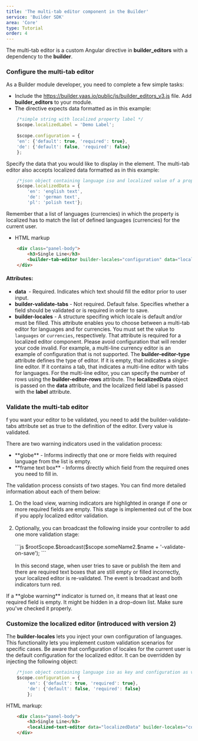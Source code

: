```yaml
---
title: 'The multi-tab editor component in the Builder'
service: 'Builder SDK'
area: 'Core'
type: Tutorial
order: 4
---
```


The multi-tab editor is a custom Angular directive in **builder_editors** with a dependency to the **builder**.

### Configure the multi-tab editor

As a Builder module developer, you need to complete a few simple tasks:

* Include the https://builder.yaas.io/public/js/builder_editors_v3.js file. Add **builder_editors** to your module.
* The directive expects data formatted as in this example:

```js
    /*simple string with localized property label */
    $scope.localizedLabel = 'Demo Label';
    
    $scope.configuration = {
    'en': {'default': true, 'required': true},
    'de': {'default': false, 'required': false}
    };

```
Specify the data that you would like to display in the element. The multi-tab editor also accepts localized data formatted as in this example:

```js
    /*json object containing language iso and localized value of a property*/
    $scope.localizedData = {
        'en': 'english text',
        'de': 'german text',
        'pl': 'polish text'};
```
Remember that a list of languages (currencies) in which the property is localized has to match the list of defined languages (currencies) for the current user.
* HTML markup
```html
    <div class="panel-body">
        <h3>Single Line</h3>
        <builder-tab-editor builder-locales="configuration" data="localizedData" ng-form="someName2" ></builder-tab-editor>
    </div>
```

#### Attributes: 

- <b>data</b> - Required. Indicates which text should fill the editor prior to user input. 
- <b>builder-validate-tabs</b> - Not required. Default false. Specifies whether a field should be validated or is required in order to save.
- <b>builder-locales</b> - A structure specifing which locale is default and/or must be filled. This attribute enables you to choose between a multi-tab editor for languages and for currencies. You must set the value to `languages` or `currencies`, respectively. That attribute is required for a localized editor component. Please avoid configuration that will render your code invalid. For example, a multi-line currency editor is an example of configuration that is not supported.
The <b>builder-editor-type</b> attribute defines the type of editor. If it is empty, that indicates a single-line editor. If it contains a tab, that indicates a multi-line editor with tabs for languages. For the multi-line editor, you can specify the number of rows using the <b>builder-editor-rows</b> attribute. The <b>localizedData</b> object is passed on the <b>data</b> attribute, and the localized field label is passed with the <b>label</b> attribute.

### Validate the multi-tab editor

f you want your editor to be validated, you need to add the builder-validate-tabs attribute set as true to the definition of the editor. Every value is validated.

There are two warning indicators used in the validation process:

<ul>
<li> **globe** - Informs indirectly that one or more fields with required language from the list is empty.</li>
<li> **frame text box** - Informs directly which field from the required ones you need to fill in.</li>
</ul>
The validation process consists of two stages. You can find more detailed information about each of them below:

<ol>
<li> On the load view, warning indicators are highlighted in orange if one or more required fields are empty. This stage is implemented out of the box if you apply localized editor validation.</li>
<br>
<li> Optionally, you can broadcast the following inside your controller to add one more validation stage:
<br><br>
```js
    $rootScope.$broadcast($scope.someName2.$name + '-validate-on-save');
```
<br><br> In this second stage, when user tries to save or publish the item and there are required text boxes that are still empty or filled incorrectly, your localized editor is re-validated. The event is broadcast and both indicators turn red.</li>
</ol>

  <div class="note panel">
        If a **globe warning** indicator is turned on, it means that at least one required field is empty.  It might be hidden in a drop-down list. Make sure you've checked it properly.
    </div>

### Customize the localized editor (introduced with version 2)

The <b>builder-locales</b> lets you inject your own configuration of languages. This functionality lets you implement custom validation scenarios for specific cases. Be aware that configuration of locales for the current user is the default configuration for the localized editor. It can be overridden by injecting the following object:
```js
    /*json object containing language iso as key and configuration as value*/
    $scope.configuration = {
        'en': {'default': true, 'required': true},
        'de': {'default': false, 'required': false}
        };
```
HTML markup:
```html
    <div class="panel-body">
        <h3>Single Line</h3>
        <localized-text-editor data="localizedData" builder-locales="configuration" ng-form="someName2" builder-locale-type="currencies"></localized-text-editor>
    </div>
```
